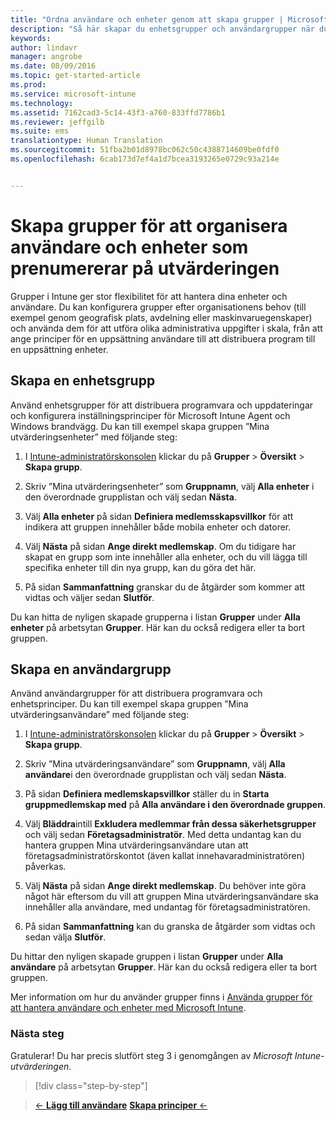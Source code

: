 ```yaml
---
title: "Ordna användare och enheter genom att skapa grupper | Microsoft Intune"
description: "Så här skapar du enhetsgrupper och användargrupper när du registrerar dig för en kostnadsfri 30-dagars utvärderingsversion av Intune"
keywords: 
author: lindavr
manager: angrobe
ms.date: 08/09/2016
ms.topic: get-started-article
ms.prod: 
ms.service: microsoft-intune
ms.technology: 
ms.assetid: 7162cad3-5c14-43f3-a760-833ffd7786b1
ms.reviewer: jeffgilb
ms.suite: ems
translationtype: Human Translation
ms.sourcegitcommit: 51fba2b01d8978bc062c50c4388714609be0fdf0
ms.openlocfilehash: 6cab173d7ef4a1d7bcea3193265e0729c93a214e


---
```


# Skapa grupper för att organisera användare och enheter som prenumererar på utvärderingen
Grupper i Intune ger stor flexibilitet för att hantera dina enheter och användare. Du kan konfigurera grupper efter organisationens behov (till exempel genom geografisk plats, avdelning eller maskinvaruegenskaper) och använda dem för att utföra olika administrativa uppgifter i skala, från att ange principer för en uppsättning användare till att distribuera program till en uppsättning enheter.

## Skapa en enhetsgrupp
Använd enhetsgrupper för att distribuera programvara och uppdateringar och konfigurera inställningsprinciper för Microsoft Intune Agent och Windows brandvägg. Du kan till exempel skapa gruppen ”Mina utvärderingsenheter” med följande steg:

1.  I [Intune-administratörskonsolen](https://manage.microsoft.com/) klickar du på **Grupper** &gt; **Översikt** &gt; **Skapa grupp**.

2.  Skriv ”Mina utvärderingsenheter” som **Gruppnamn**, välj **Alla enheter** i den överordnade grupplistan och välj sedan **Nästa**.

3.  Välj **Alla enheter** på sidan **Definiera medlemsskapsvillkor** för att indikera att gruppen innehåller både mobila enheter och datorer.

4.  Välj **Nästa** på sidan **Ange direkt medlemskap**. Om du tidigare har skapat en grupp som inte innehåller alla enheter, och du vill lägga till specifika enheter till din nya grupp, kan du göra det här.

5.  På sidan **Sammanfattning** granskar du de åtgärder som kommer att vidtas och väljer sedan **Slutför**.

Du kan hitta de nyligen skapade grupperna i listan **Grupper** under **Alla enheter** på arbetsytan **Grupper**. Här kan du också redigera eller ta bort gruppen.

## Skapa en användargrupp
Använd användargrupper för att distribuera programvara och enhetsprinciper. Du kan till exempel skapa gruppen ”Mina utvärderingsanvändare” med följande steg:

1.  I [Intune-administratörskonsolen](https://manage.microsoft.com/) klickar du på **Grupper** &gt; **Översikt** &gt; **Skapa grupp**.

2.  Skriv ”Mina utvärderingsanvändare” som **Gruppnamn**, välj **Alla användare**i den överordnade grupplistan och välj sedan **Nästa**.

3.  På sidan **Definiera medlemskapsvillkor** ställer du in **Starta gruppmedlemskap med** på **Alla användare i den överordnade gruppen**.

4.  Välj **Bläddra**intill **Exkludera medlemmar från dessa säkerhetsgrupper** och välj sedan **Företagsadministratör**. Med detta undantag kan du hantera gruppen Mina utvärderingsanvändare utan att företagsadministratörskontot (även kallat innehavaradministratören) påverkas.

5.  Välj **Nästa** på sidan **Ange direkt medlemskap**. Du behöver inte göra något här eftersom du vill att gruppen Mina utvärderingsanvändare ska innehåller alla användare, med undantag för företagsadministratören.

6.  På sidan **Sammanfattning** kan du granska de åtgärder som vidtas och sedan välja **Slutför**.

Du hittar den nyligen skapade gruppen i listan **Grupper** under **Alla användare** på arbetsytan **Grupper**. Här kan du också redigera eller ta bort gruppen.

Mer information om hur du använder grupper finns i [Använda grupper för att hantera användare och enheter med Microsoft Intune](/Intune/Deploy-Use/use-groups-to-manage-users-and-devices-with-microsoft-intune).

### Nästa steg
Gratulerar! Du har precis slutfört steg 3 i genomgången av *Microsoft Intune-utvärderingen*.

>[!div class="step-by-step"]

>[&larr; **Lägg till användare**](.\get-started-with-a-30-day-trial-of-microsoft-intune-step-2.md)     [**Skapa principer** &larr;](.\get-started-with-a-30-day-trial-of-microsoft-intune-step-4.md)  



<!--HONumber=Aug16_HO2-->


